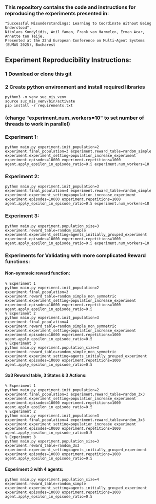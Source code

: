 ### This repository contains the code and instructions for reproducing the experiments presented in:

    "Successful Misunderstandings: Learning to Coordinate Without Being Understood", 
    Nikolaos Kondylidis, Anil Yaman, Frank van Harmelen, Erman Acar, Annette ten Teije, 
    Presented at the 22nd European Conference on Multi-Agent Systems (EUMAS 2025), Bucharest

## Experiment Reproducibility Instructions:


### 1 Download or clone this git


### 2 Create python environment and install required libraries


    python3 -m venv suc_mis_venv
    source suc_mis_venv/bin/activate
    pip install -r requirements.txt 

### (change "experiment.num_workers=10" to set number of threads to work in parallel)


### Experiment 1:
    python main.py experiment.init_population=2 experiment.final_population=3 experiment.reward_table=random_simple experiment.experiment_setting=population_increase_experiment experiment.episodes=10000 experiment.repetitions=1000 agent.apply_epsilon_in_episode_ratio=0.5 experiment.num_workers=10


### Experiment 2:
    python main.py experiment.init_population=3 experiment.final_population=4 experiment.reward_table=random_simple experiment.experiment_setting=population_increase_experiment experiment.episodes=10000 experiment.repetitions=1000 agent.apply_epsilon_in_episode_ratio=0.5 experiment.num_workers=10

### Experiment 3:
    python main.py experiment.population_size=3 experiment.reward_table=random_simple experiment.experiment_setting=agents_initially_grouped_experiment experiment.episodes=10000 experiment.repetitions=1000 agent.apply_epsilon_in_episode_ratio=0.5 experiment.num_workers=10


### Experiments for Validating with more complicated Reward functions:



#### Non-symmeic reward function:

    % Experiment 1
    python main.py experiment.init_population=2 experiment.final_population=3 experiment.reward_table=random_simple_non_symmetric experiment.experiment_setting=population_increase_experiment experiment.episodes=10000 experiment.repetitions=1000 agent.apply_epsilon_in_episode_ratio=0.5
    % Experiment 2
    python main.py experiment.init_population=3 experiment.final_population=4 experiment.reward_table=random_simple_non_symmetric experiment.experiment_setting=population_increase_experiment experiment.episodes=10000 experiment.repetitions=1000 agent.apply_epsilon_in_episode_ratio=0.5
    % Experiment 3
    python main.py experiment.population_size=3 experiment.reward_table=random_simple_non_symmetric experiment.experiment_setting=agents_initially_grouped_experiment experiment.episodes=10000 experiment.repetitions=1000 agent.apply_epsilon_in_episode_ratio=0.5

#### 3x3 Reward table, 3 States & 3 Actions:

    % Experiment 1
    python main.py experiment.init_population=2 experiment.final_population=3 experiment.reward_table=random_3x3 experiment.experiment_setting=population_increase_experiment experiment.episodes=10000 experiment.repetitions=1000 agent.apply_epsilon_in_episode_ratio=0.5
    % Experiment 2
    python main.py experiment.init_population=3 experiment.final_population=4 experiment.reward_table=random_3x3 experiment.experiment_setting=population_increase_experiment experiment.episodes=10000 experiment.repetitions=1000 agent.apply_epsilon_in_episode_ratio=0.5
    % Experiment 3
    python main.py experiment.population_size=3 experiment.reward_table=random_3x3 experiment.experiment_setting=agents_initially_grouped_experiment experiment.episodes=10000 experiment.repetitions=1000 agent.apply_epsilon_in_episode_ratio=0.5


#### Experiment 3 with 4 agents:
    python main.py experiment.population_size=4 experiment.reward_table=random_simple experiment.experiment_setting=agents_initially_grouped_experiment experiment.episodes=10000 experiment.repetitions=1000 agent.apply_epsilon_in_episode_ratio=0.5


